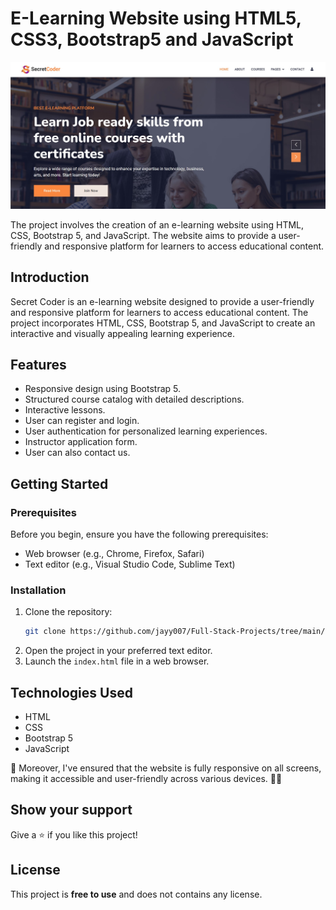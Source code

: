# E-Learning Website using HTML5, CSS3, Bootstrap5 and JavaScript 

![E-Learning Website](preview.jpg)

The project involves the creation of an e-learning website using HTML, CSS, Bootstrap 5, and JavaScript. The website aims to provide a user-friendly and responsive platform for learners to access educational content. 


## Introduction

Secret Coder is an e-learning website designed to provide a user-friendly and responsive platform for learners to access educational content. The project incorporates HTML, CSS, Bootstrap 5, and JavaScript to create an interactive and visually appealing learning experience.

## Features

- Responsive design using Bootstrap 5.
- Structured course catalog with detailed descriptions.
- Interactive lessons.
- User can register and login.
- User authentication for personalized learning experiences.
- Instructor application form.
- User can also contact us.

## Getting Started

### Prerequisites

Before you begin, ensure you have the following prerequisites:

- Web browser (e.g., Chrome, Firefox, Safari)
- Text editor (e.g., Visual Studio Code, Sublime Text)

### Installation

1. Clone the repository:
   ```bash
   git clone https://github.com/jayy007/Full-Stack-Projects/tree/main/E-Learning-Website-HTML-CSS-main

2. Open the project in your preferred text editor.
3. Launch the `index.html` file in a web browser.

## Technologies Used

- HTML
- CSS
- Bootstrap 5
- JavaScript

📱 Moreover, I've ensured that the website is fully responsive on all screens, making it accessible and user-friendly across various devices. 📱💡

## Show your support 

Give a ⭐️ if you like this project!


## License

This project is **free to use** and does not contains any license.
